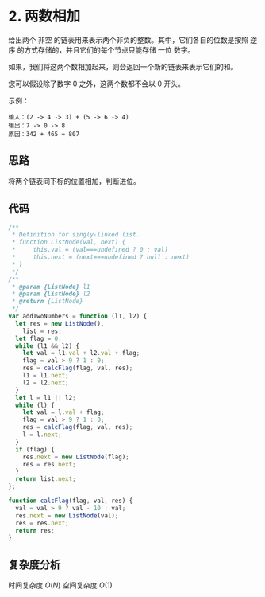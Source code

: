 # 2. 两数相加

给出两个 非空 的链表用来表示两个非负的整数。其中，它们各自的位数是按照 逆序 的方式存储的，并且它们的每个节点只能存储 一位 数字。

如果，我们将这两个数相加起来，则会返回一个新的链表来表示它们的和。

您可以假设除了数字 0 之外，这两个数都不会以 0 开头。

示例：

```
输入：(2 -> 4 -> 3) + (5 -> 6 -> 4)
输出：7 -> 0 -> 8
原因：342 + 465 = 807
```

## 思路

将两个链表同下标的位置相加，判断进位。

## 代码

```javascript
/**
 * Definition for singly-linked list.
 * function ListNode(val, next) {
 *     this.val = (val===undefined ? 0 : val)
 *     this.next = (next===undefined ? null : next)
 * }
 */
/**
 * @param {ListNode} l1
 * @param {ListNode} l2
 * @return {ListNode}
 */
var addTwoNumbers = function (l1, l2) {
  let res = new ListNode(),
    list = res;
  let flag = 0;
  while (l1 && l2) {
    let val = l1.val + l2.val + flag;
    flag = val > 9 ? 1 : 0;
    res = calcFlag(flag, val, res);
    l1 = l1.next;
    l2 = l2.next;
  }
  let l = l1 || l2;
  while (l) {
    let val = l.val + flag;
    flag = val > 9 ? 1 : 0;
    res = calcFlag(flag, val, res);
    l = l.next;
  }
  if (flag) {
    res.next = new ListNode(flag);
    res = res.next;
  }
  return list.next;
};

function calcFlag(flag, val, res) {
  val = val > 9 ? val - 10 : val;
  res.next = new ListNode(val);
  res = res.next;
  return res;
}
```

## 复杂度分析

时间复杂度 $O(N)$
空间复杂度 $O(1)$
